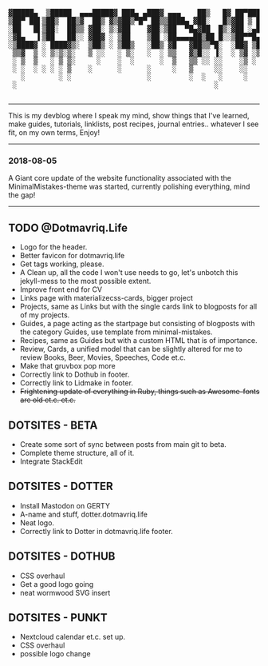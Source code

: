 <pre>
							
▓█████▄  ▒█████  ▄▄▄█████▓ ███▄ ▄███▓ ▄▄▄    ██▒   █▓ ██▀███   ██▓  █████
▒██▀ ██▌▒██▒  ██▒▓  ██▒ ▓▒▓██▒▀█▀ ██▒▒████▄ ▓██░   █▒▓██ ▒ ██▒▓██▒▒██▓  ██▒
░██   █▌▒██░  ██▒▒ ▓██░ ▒░▓██    ▓██░▒██  ▀█▄▓██  █▒░▓██ ░▄█ ▒▒██▒▒██▒  ██░
░▓█▄   ▌▒██   ██░░ ▓██▓ ░ ▒██    ▒██ ░██▄▄▄▄██▒██ █░░▒██▀▀█▄  ░██░░██  █▀ ░
░▒████▓ ░ ████▓▒░  ▒██▒ ░ ▒██▒   ░██▒ ▓█   ▓██▒▒▀█░  ░██▓ ▒██▒░██░░▒███▒█▄
 ▒▒▓  ▒ ░ ▒░▒░▒░   ▒ ░░   ░ ▒░   ░  ░ ▒▒   ▓▒█░░ ▐░  ░ ▒▓ ░▒▓░░▓  ░░ ▒▒░ ▒
 ░ ▒  ▒   ░ ▒ ▒░     ░    ░  ░      ░  ▒   ▒▒ ░░ ░░    ░▒ ░ ▒░ ▒ ░ ░ ▒░  ░
 ░ ░  ░ ░ ░ ░ ▒    ░      ░      ░     ░   ▒     ░░    ░░   ░  ▒ ░   ░   ░
   ░        ░ ░                  ░         ░  ░   ░     ░      ░      ░
 ░                                               ░
							</pre>

---

This is my devblog where I speak my mind, show things that I've learned, make guides, tutorials, linklists, post recipes, journal entries.. whatever I see fit, on my own terms, Enjoy!

---

### 2018-08-05

A Giant core update of the website functionality associated with the MinimalMistakes-theme was started, currently polishing everything, mind the gap! 

---

## TODO @Dotmavriq.Life

* Logo for the header.
* Better favicon for dotmavriq.life
* Get tags working, please.
* A Clean up, all the code I won't use needs to go, let's unbotch this jekyll-mess to the most possible extent.
* Improve front end for CV
* Links page with materializecss-cards, bigger project
* Projects, same as Links but with the single cards link to blogposts for all of my projects.
* Guides, a page acting as the startpage but consisting of blogposts with the category Guides, use template from minimal-mistakes.
* Recipes, same as Guides but with a custom HTML that is of importance.
* Review, Cards, a unified model that can be slightly altered for me to review Books, Beer, Movies, Speeches, Code et.c.
* Make that gruvbox pop more
* Correctly link to Dothub in footer.
* Correctly link to Lidmake in footer.
* ~~Frightening update of everything in Ruby, things such as Awesome-fonts are old et.c. et.c.~~

## DOTSITES - BETA

* Create some sort of sync between posts from main git to beta. 
* Complete theme structure, all of it.
* Integrate StackEdit 


## DOTSITES - DOTTER

* Install Mastodon on GERTY
* A-name and stuff, dotter.dotmavriq.life
* Neat logo. 
* Correctly link to Dotter in dotmavriq.life footer.

## DOTSITES - DOTHUB

* CSS overhaul
* Get a good logo going
* neat wormwood SVG insert

## DOTSITES - PUNKT

* Nextcloud calendar et.c. set up.
* CSS overhaul
* possible logo change


